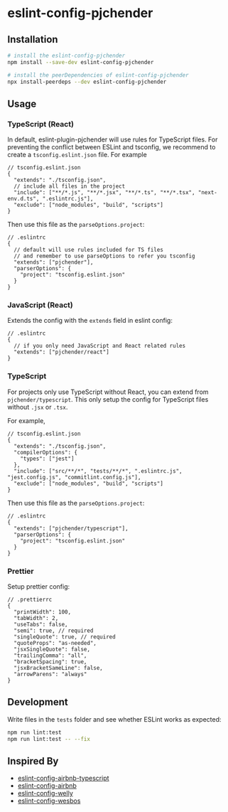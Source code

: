 # eslint-config-pjchender

## Installation

```bash
# install the eslint-config-pjchender
npm install --save-dev eslint-config-pjchender

# install the peerDependencies of eslint-config-pjchender
npx install-peerdeps --dev eslint-config-pjchender
```

## Usage

### TypeScript (React)

In default, eslint-plugin-pjchender will use rules for TypeScript files. For preventing the conflict between ESLint and tsconfig, we recommend to create a `tsconfig.eslint.json` file. For example

```jsonc
// tsconfig.eslint.json
{
  "extends": "./tsconfig.json",
  // include all files in the project
  "include": ["**/*.js", "**/*.jsx", "**/*.ts", "**/*.tsx", "next-env.d.ts", ".eslintrc.js"],
  "exclude": ["node_modules", "build", "scripts"]
}
```

Then use this file as the `parseOptions.project`:

```jsonc
// .eslintrc
{
  // default will use rules included for TS files
  // and remember to use parseOptions to refer you tsconfig
  "extends": ["pjchender"],
  "parserOptions": {
    "project": "tsconfig.eslint.json"
  }
}
```

### JavaScript (React)

Extends the config with the `extends` field in eslint config:

```jsonc
// .eslintrc
{
  // if you only need JavaScript and React related rules
  "extends": ["pjchender/react"]
}
```

### TypeScript

For projects only use TypeScript without React, you can extend from `pjchender/typescript`. This only setup the config for TypeScript files without `.jsx` or `.tsx`.

For example,

```jsonc
// tsconfig.eslint.json
{
  "extends": "./tsconfig.json",
  "compilerOptions": {
    "types": ["jest"]
  },
  "include": ["src/**/*", "tests/**/*", ".eslintrc.js", "jest.config.js", "commitlint.config.js"],
  "exclude": ["node_modules", "build", "scripts"]
}
```

Then use this file as the `parseOptions.project`:

```jsonc
// .eslintrc
{
  "extends": ["pjchender/typescript"],
  "parserOptions": {
    "project": "tsconfig.eslint.json"
  }
}
```

### Prettier

Setup prettier config:

```jsonc
// .prettierrc
{
  "printWidth": 100,
  "tabWidth": 2,
  "useTabs": false,
  "semi": true, // required
  "singleQuote": true, // required
  "quoteProps": "as-needed",
  "jsxSingleQuote": false,
  "trailingComma": "all",
  "bracketSpacing": true,
  "jsxBracketSameLine": false,
  "arrowParens": "always"
}
```

## Development

Write files in the `tests` folder and see whether ESLint works as expected:

```bash
npm run lint:test
npm run lint:test -- --fix
```

## Inspired By

- [eslint-config-airbnb-typescript](https://github.com/iamturns/eslint-config-airbnb-typescript)
- [eslint-config-airbnb](https://github.com/airbnb/javascript)
- [eslint-config-welly](https://github.com/wellyshen/eslint-config-welly)
- [eslint-config-wesbos](https://github.com/wesbos/eslint-config-wesbos)

